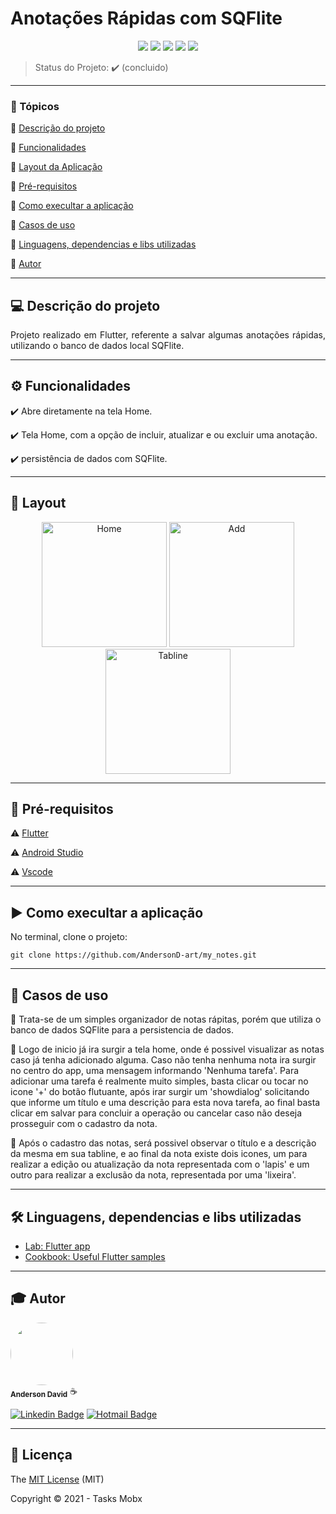 <h1>Anotações Rápidas com SQFlite</h1> 

<p align="center">
  <img src="https://img.shields.io/static/v1?label=dart&message=language&color=blue&style=for-the-badge&logo=DART"/>  
  <img src="https://img.shields.io/static/v1?label=flutter&message=framework&color=blue&style=for-the-badge&logo=FLUTTER"/>  
  <img src="http://img.shields.io/static/v1?label=License&message=MIT&color=green&style=for-the-badge"/>   
  <img src="http://img.shields.io/static/v1?label=TESTES&message=%3E100&color=GREEN&style=for-the-badge"/>  
   <img src="http://img.shields.io/static/v1?label=STATUS&message=CONCLUIDO&color=GREEN&style=for-the-badge"/>
</p>

> Status do Projeto: :heavy_check_mark: (concluido)
---

### 📖 Tópicos 

:small_blue_diamond: [Descrição do projeto](#-descrição-do-projeto)

:small_blue_diamond: [Funcionalidades](#-funcionalidades)

:small_blue_diamond: [Layout da Aplicação](#-layout)

:small_blue_diamond: [Pré-requisitos](#-pré-requisitos)

:small_blue_diamond: [Como execultar a aplicação](#-como-execultar-a-aplicação)

:small_blue_diamond: [Casos de uso](#-casos-de-uso)

:small_blue_diamond: [Linguagens, dependencias e libs utilizadas](#-linguagens-dependencias-e-libs-utilizadas)

:small_blue_diamond: [Autor](#-autor)

--- 

## 💻 Descrição do projeto 

<p align="justify">
  Projeto realizado em Flutter, referente a salvar algumas anotações rápidas, utilizando o banco de dados local SQFlite. 
</p>

---

## ⚙️ Funcionalidades

:heavy_check_mark: Abre diretamente na tela Home.  
  
:heavy_check_mark: Tela Home, com a opção de incluir, atualizar e ou excluir uma anotação.  

:heavy_check_mark: persistência de dados com SQFlite. 

---

## 🎨 Layout 

<p align="center">
  <img alt="Home" title="#Home" src="https://user-images.githubusercontent.com/77983152/107226772-4a583500-69f9-11eb-87b5-63924a994f4f.png" width="200px">

  <img alt="Add" title="#Add" src="https://user-images.githubusercontent.com/77983152/107226918-7ffd1e00-69f9-11eb-8dba-2d2afd3fe201.png" width="200px">

  <img alt="Tabline" title="#Tabline" src="https://user-images.githubusercontent.com/77983152/107229330-732df980-69fc-11eb-89d2-822ed6fba2b8.png" width="200px">  
</p>

---

## 🎯 Pré-requisitos

:warning: [Flutter](https://flutter.dev/docs/get-started/install)

:warning: [Android Studio](https://developer.android.com/studio)

:warning: [Vscode](https://code.visualstudio.com/download)

---

## ▶️ Como execultar a aplicação

No terminal, clone o projeto: 

```
git clone https://github.com/AndersonD-art/my_notes.git
```
---

## 📌 Casos de uso

💬 Trata-se de um simples organizador de notas rápitas, porém que utiliza o banco de dados SQFlite para a persistencia de dados.

💬 Logo de inicio já ira surgir a tela home, onde é possivel visualizar as notas caso já tenha adicionado alguma. Caso não tenha nenhuma nota ira surgir no centro do app, uma mensagem informando 'Nenhuma tarefa'. Para adicionar uma tarefa é realmente muito simples, basta clicar ou tocar no icone '+' do botão flutuante, após irar surgir um 'showdialog' solicitando que informe um título e uma descrição para esta nova tarefa, ao final basta clicar em salvar para concluir a operação ou cancelar caso não deseja prosseguir com o cadastro da nota.

💬 Após o cadastro das notas, será possivel observar o título e a descrição da mesma em sua tabline, e ao final da nota existe dois icones, um para realizar a edição ou atualização da nota representada com o 'lapis' e um outro para realizar a exclusão da nota, representada por uma 'lixeira'.

---

## 🛠 Linguagens, dependencias e libs utilizadas

- [Lab: Flutter app](https://flutter.dev/docs/get-started/codelab)
- [Cookbook: Useful Flutter samples](https://flutter.dev/docs/cookbook)

---

## 🎓 Autor

 <img style="border-radius: 50%;" src="https://avatars.githubusercontent.com/u/77983152?s=460&u=f61c18670116cb318cdf26e7523643a6dccb5680&v=4" width="100px;" alt=""/>
 <br />
 <sub><b>Anderson David</b></sub> ☕
 <br />

[![Linkedin Badge](https://img.shields.io/badge/-AndersonDavid-blue?style=flat-square&logo=Linkedin&logoColor=white&link=https://www.linkedin.com/in/anderson-david-ti)](https://www.linkedin.com/in/anderson-david-ti) 
[![Hotmail Badge](https://img.shields.io/badge/-andersondavidti@hotmail.com-c14438?style=flat-square&logo=Hotmail&logoColor=white&link=mailto:andersondavidti@hotmail.com)](mailto:andersondavidti@hotmail.com)

---

## 📝 Licença 

The [MIT License]() (MIT)

Copyright :copyright: 2021 - Tasks Mobx